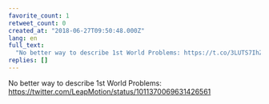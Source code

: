 ```yaml
---
favorite_count: 1
retweet_count: 0
created_at: "2018-06-27T09:50:48.000Z"
lang: en
full_text:
  "No better way to describe 1st World Problems: https://t.co/3LUTS7IhZn"
replies: []
---
```


No better way to describe 1st World Problems:
<https://twitter.com/LeapMotion/status/1011370069631426561>
